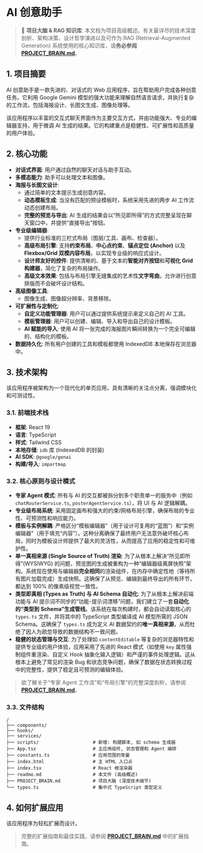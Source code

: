 # AI 创意助手

> 🧠 **项目大脑 & RAG 知识库**: 本文档为项目高级概述。有关最详尽的技术深度剖析、架构决策、设计哲学演进以及可作为 RAG (Retrieval-Augmented Generation) 系统使用的核心知识库，请**务必参阅** **[PROJECT_BRAIN.md](./PROJECT_BRAIN.md)**。

## 1. 项目摘要

AI 创意助手是一款先进的、对话式的 Web 应用程序，旨在帮助用户完成各种创意任务。它利用 Google Gemini 模型的强大功能来理解自然语言请求，并执行复杂的工作流，包括海报设计、长图文生成、图像处理等。

该应用程序以丰富的交互式聊天界面作为主要交互方式，并由功能强大、专业的编辑器支持，用于微调 AI 生成的结果。它的构建重点是稳健性、可扩展性和高质量的用户体验。

## 2. 核心功能

-   **对话式界面**: 用户通过自然的聊天对话与助手互动。
-   **多模态能力**: 助手可以处理文本和图像。
-   **海报与长图文设计**:
    -   通过简单的文本提示生成创意内容。
    -   **动态模板生成**: 当没有匹配的预设模板时，系统采用先进的两步 AI 工作流动态创建布局。
    -   **完整的预览与导出**: AI 生成的结果会以“所见即所得”的方式完整呈现在聊天窗口中，并提供“直接导出”按钮。
-   **专业级编辑器**: 
    -   提供行业标准的三栏式布局（图层/工具、画布、检查器）。
    -   **高级布局引擎**: 支持**约束布局**、**中心点约束**、**锚点定位 (Anchor)** 以及 **Flexbox/Grid 双模内容布局**，以实现专业级的响应式设计。
    -   **设计师友好的控件**: 提供清晰的、基于文本的**智能对齐按钮**和**可视化 Grid 构建器**，简化了复杂的布局操作。
    -   **高级文本效果**: 包括与布局引擎无缝集成的艺术性**文字弯曲**，允许进行创意排版而不会破坏设计结构。
-   **高级图像工具**:
    -   图像生成、图像超分辨率、背景移除。
-   **可扩展性与定制化**:
    -   **自定义功能管理器**: 用户可以通过提供系统提示来定义自己的 AI 工具。
    -   **模板管理器**: 用户可以创建、编辑、导入和导出自己的设计模板。
    -   **AI 赋能的导入**: 使用 AI 将一张完成的海报图片瞬间转换为一个完全可编辑的、结构化的模板。
-   **数据持久化**: 所有用户创建的工具和模板都使用 IndexedDB 本地保存在浏览器中。

## 3. 技术架构

该应用程序被架构为一个现代化的单页应用，具有清晰的关注点分离，强调模块化和可测试性。

### 3.1. 前端技术栈

-   **框架**: React 19
-   **语言**: TypeScript
-   **样式**: Tailwind CSS
-   **本地存储**: `idb` 库 (IndexedDB 的封装)
-   **AI SDK**: `@google/genai`
-   **构建/导入**: `importmap`

### 3.2. 核心原则与设计模式

-   **专家 Agent 模式**: 所有与 AI 的交互都被拆分到多个职责单一的服务中（例如 `chatRouterService.ts`, `posterAgentService.ts`），将 UI 与 AI 逻辑解耦。
-   **专业级布局系统**: 采用固定画布和强大的约束/网格布局引擎，确保布局的专业性、可预测性和响应能力。
-   **模板与实例解耦**: 严格区分“模板编辑器”（用于设计可复用的“蓝图”）和“实例编辑器”（用于填充“内容”）。这种分离确保了最终用户无法意外破坏核心布局，同时为模板设计师提供了最大的灵活性，从而提高了应用的稳定性和可维护性。
-   **单一真相来源 (Single Source of Truth) 渲染**: 为了从根本上解决“所见即所得”(WYSIWYG) 的问题，预览图的生成被重构为一种“编辑器级离屏快照”架构。系统现在使用与编辑器**完全相同**的渲染组件，在内存中确定性地（等待所有图片加载完成）生成快照。这确保了从预览、编辑到最终导出的所有环节，都达到 100% 的像素级视觉一致性。
-   **类型即真相 (Types as Truth) 与 AI Schema 自动化**: 为了从根本上解决前端功能与 AI 提示词不同步的“功能-提示词漂移”问题，我们建立了一套**自动化的“类型到 Schema”生成管线**。该系统在每次构建时，都会自动读取核心的 `types.ts` 文件，并将其中的 TypeScript 类型编译成 AI 模型所需的 JSON Schema。这确保了 `types.ts` 成为定义 AI 数据契约的**唯一真相来源**，从而杜绝了因人为疏忽导致的数据结构不一致问题。
-   **稳健的状态管理与交互**: 为了处理如 `contentEditable` 等复杂的浏览器特性和提供专业级的用户体验，应用采用了先进的 React 模式（如使用 `key` 属性强制组件重渲染、自定义 Hook 抽象化输入逻辑）和严谨的事件处理逻辑。这从根本上避免了常见的渲染 Bug 和状态竞争问题，确保了数据在状态转换过程中的完整性，提供了稳定且可预测的编辑体验。

> 欲了解关于“专家 Agent 工作流”和“布局引擎”的完整深度剖析，请参阅 **[PROJECT_BRAIN.md](./PROJECT_BRAIN.md)**。

### 3.3. 文件结构

```
/
├── components/
├── hooks/
├── services/
├── scripts/                    # 新增: 构建脚本, 如 schema 生成器
├── App.tsx                     # 主应用组件, 状态管理和 Agent 编排
├── constants.ts                # 应用范围的常量
├── index.html                  # 主 HTML 入口点
├── index.tsx                   # React 根渲染器
├── readme.md                   # 本文件 (高级概述)
├── PROJECT_BRAIN.md            # 项目大脑 (深度技术细节)
└── types.ts                    # 集中式 TypeScript 类型定义
```

## 4. 如何扩展应用

该应用程序为轻松扩展而设计。

> 完整的扩展指南和最佳实践，请参阅 **[PROJECT_BRAIN.md](./PROJECT_BRAIN.md)** 中的扩展指南。
